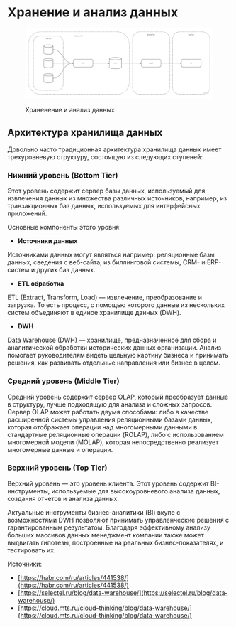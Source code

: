 # Хранение и анализ данных

<figure><img src="../../../../.gitbook/assets/osi (13).jpg" alt=""><figcaption><p>Храненение и анализ данных</p></figcaption></figure>

## Архитектура хранилища данных

Довольно часто традиционная архитектура хранилища данных имеет трехуровневую структуру, состоящую из следующих ступеней:

### **Нижний уровень (Bottom Tier)**

Этот уровень содержит сервер базы данных, используемый для извлечения данных из множества различных источников, например, из транзакционных баз данных, используемых для интерфейсных приложений.

Основные компоненты этого уровня:

* **Источники данных**

Источниками данных могут являться например: реляционные базы данных, сведения с веб-сайта, из биллинговой системы, CRM- и ERP-систем и других баз данных.

* **ETL обработка**

ETL (Extract, Transform, Load) — извлечение, преобразование и загрузка. То есть процесс, с помощью которого данные из нескольких систем объединяют в единое хранилище данных (DWH).

* **DWH**

Data Warehouse (DWH) — хранилище, предназначенное для сбора и аналитической обработки исторических данных организации. Анализ помогает руководителям видеть цельную картину бизнеса и принимать решения, как развивать отдельные направления или бизнес в целом.

### **Средний уровень (Middle Tier)**

Средний уровень содержит сервер OLAP, который преобразует данные в структуру, лучше подходящую для анализа и сложных запросов. Сервер OLAP может работать двумя способами: либо в качестве расширенной системы управления реляционными базами данных, которая отображает операции над многомерными данными в стандартные реляционные операции (ROLAP), либо с использованием многомерной модели (MOLAP), которая непосредственно реализует многомерные данные и операции.

### **Верхний уровень (Top Tier)**&#x20;

Верхний уровень — это уровень клиента. Этот уровень содержит BI-инструменты, используемые для высокоуровневого анализа данных, создания отчетов и анализа данных.

Актуальные инструменты бизнес-аналитики (BI) вкупе с возможностями DWH позволяют принимать управленческие решения с гарантированным результатом. Благодаря эффективному анализу больших массивов данных менеджмент компании также может выдвигать гипотезы, построенные на реальных бизнес-показателях, и тестировать их.







Источники:

* [https://habr.com/ru/articles/441538/](https://habr.com/ru/articles/441538/)
* [https://selectel.ru/blog/data-warehouse/](https://selectel.ru/blog/data-warehouse/)
* [https://cloud.mts.ru/cloud-thinking/blog/data-warehouse/](https://cloud.mts.ru/cloud-thinking/blog/data-warehouse/)

